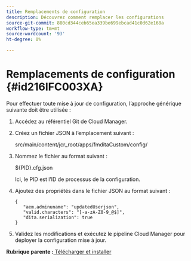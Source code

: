 ```yaml
---
title: Remplacements de configuration
description: Découvrez comment remplacer les configurations
source-git-commit: 880cd344ceb65ea339be699ebcad41c0d62e168a
workflow-type: tm+mt
source-wordcount: '93'
ht-degree: 0%

---
```


# Remplacements de configuration {#id216IFC003XA}

Pour effectuer toute mise à jour de configuration, l’approche générique suivante doit être utilisée :

1. Accédez au référentiel Git de Cloud Manager.

1. Créez un fichier JSON à l’emplacement suivant :

   src/main/content/jcr\_root/apps/fmditaCustom/config/

1. Nommez le fichier au format suivant :

   $\{PID\}.cfg.json

   Ici, le PID est l’ID de processus de la configuration.

1. Ajoutez des propriétés dans le fichier JSON au format suivant :

   ```
   {
      "aem.adminuname": "updatedUserjson",
      "valid.characters": "[-a-zA-Z0-9_@$]",
      "dita.serialization": true
   }
   ```

1. Validez les modifications et exécutez le pipeline Cloud Manager pour déployer la configuration mise à jour.


**Rubrique parente :**[ Télécharger et installer](download-install.md)
